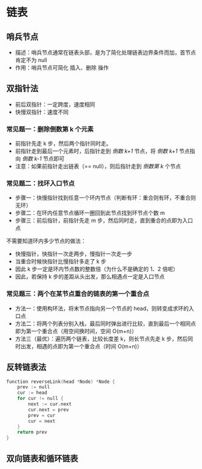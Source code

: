 # 链表

## 哨兵节点

- 描述：哨兵节点通常在链表头部，是为了简化处理链表边界条件而加，首节点肯定不为 null
- 作用：哨兵节点可简化 插入、删除 操作

## 双指针法

- 前后双指针：一定跨度，速度相同
- 快慢双指针：速度不同

### 常见题一：删除倒数第 k 个元素

- 前指针先走 k 步，然后两个指针同时走。
- 前指针走到最后一个元素时，后指针走到 *倒数 k+1* 节点，将 *倒数 k+1* 节点指向 *倒数 k-1* 节点即可
- 注意：如果前指针走出链表（== null），则后指针走到 *倒数第 k* 个节点

### 常见题二：找环入口节点

- 步骤一：快慢指针找到任意一个环内节点（判断有环：重合则有环，不重合则无环）
- 步骤二：在环内任意节点循环一圈回到此节点找到环节点个数 m
- 步骤三：前后指针，前指针先走 m 步，然后同时走，直到重合的点即为入口点

不需要知道环内多少节点的做法：

- 快慢指针，快指针一次走两步，慢指针一次走一步
- 当重合时候快指针比慢指针多走了 k 步
- 因此 k 步一定是环内节点数的整数倍（为什么不是确定的 1、2 倍呢）
- 因此，若保持 k 步的差距从头出发，那么相遇点一定是入口节点

### 常见题三：两个在某节点重合的链表的第一个重合点

- 方法一：使用构环法，将末节点指向另一个节点的 head，则转变成求环的入口点
- 方法二：将两个列表分别入栈，最后同时弹出进行比较，直到最后一个相同点即为第一个重合点（用空间换时间，空间 O(m+n)）
- 方法三（最优）：遍历两个链表，比较长度差 k，则长节点先走 k 步，然后同时出发，相遇的点即为第一个重合点（时间 O(m+n)）

## 反转链表法

```go
function reverseLink(head *Node) *Node {
    prev := null
    cur := head
    for cur != null {
        next := cur.next
        cur.next = prev
        prev = cur
        cur = next
    }
    return prev
}
```

## 双向链表和循环链表
